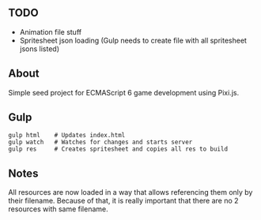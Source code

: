 ## TODO ##
* Animation file stuff
* Spritesheet json loading (Gulp needs to create file with all spritesheet jsons listed)

## About ##
Simple seed project for ECMAScript 6 game development using Pixi.js.

## Gulp ##
```
gulp html    # Updates index.html
gulp watch   # Watches for changes and starts server
gulp res     # Creates spritesheet and copies all res to build
```
## Notes ##
All resources are now loaded in a way that allows referencing them only by their filename. Because of that, it is really important that there are no 2 resources with same filename.
